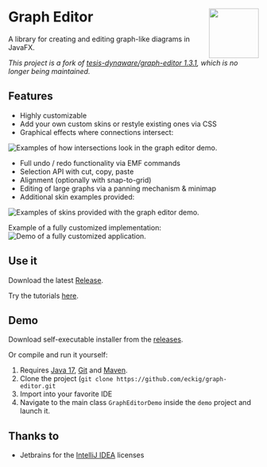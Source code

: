 Graph Editor <a href="https://foojay.io/today/works-with-openjdk"><img align="right" src="https://github.com/foojayio/badges/raw/main/works_with_openjdk/Works-with-OpenJDK.png" width="100"></a>
==========

A library for creating and editing graph-like diagrams in JavaFX.

*This project is a fork of [tesis-dynaware/graph-editor 1.3.1](https://github.com/tesis-dynaware/graph-editor), which is no longer being maintained.*

## Features

+ Highly customizable
+ Add your own custom skins or restyle existing ones via CSS
+ Graphical effects where connections intersect:

![Examples of how intersections look in the graph editor demo.](intersectionExamples.png)

+ Full undo / redo functionality via EMF commands
+ Selection API with cut, copy, paste
+ Alignment (optionally with snap-to-grid)
+ Editing of large graphs via a panning mechanism & minimap
+ Additional skin examples provided:

![Examples of skins provided with the graph editor demo.](skinExamples.png)

Example of a fully customized implementation:
![Demo of a fully customized application.](demo.gif)

## Use it

Download the latest [Release](https://github.com/eckig/graph-editor/releases).

Try the tutorials [here](https://github.com/eckig/graph-editor/wiki).

## Demo

Download self-executable installer from the [releases](https://github.com/eckig/graph-editor/releases).

Or compile and run it yourself:

 1. Requires [Java 17](https://adoptium.net/), [Git](http://git-scm.com/) and [Maven](http://maven.apache.org/).
 2. Clone the project (`git clone https://github.com/eckig/graph-editor.git`
 3. Import into your favorite IDE
 4. Navigate to the main class `GraphEditorDemo` inside the `demo` project and launch it.

## Thanks to

 - Jetbrains for the [IntelliJ IDEA](https://www.jetbrains.com/idea/) licenses

